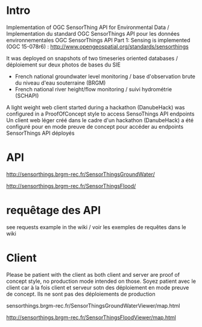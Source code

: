 # Intro
Implementation of OGC SensorThing API for Environmental Data / Implementation du standard OGC SensorThings API pour les données environnementales
OGC SensorThings API Part 1: Sensing is implemented (OGC 15-078r6) : http://www.opengeospatial.org/standards/sensorthings

It was deployed on snapshots of two timeseries oriented databases / déploiement sur deux photos de bases du SIE
- French national groundwater level monitoring / base d'observation brute du niveau d'eau souterraine (BRGM)
- French national river height/flow monitoring / suivi hydrométrie (SCHAPI)

A light weight web client started during a hackathon (DanubeHack) was configured in a ProofOfConcept style to access SensoThings API endpoints
Un client web léger créé dans le cadre d'un hackathon (DanubeHack) a été configuré pour en mode preuve de concept pour accéder au endpoints SensorThings API déployés

# API
http://sensorthings.brgm-rec.fr/SensorThingsGroundWater/

http://sensorthings.brgm-rec.fr/SensorThingsFlood/

# requêtage des API
see requests example in the wiki / voir les exemples de requêtes dans le wiki

# Client
Please be patient with the client as both client and server are proof of concept style, no production mode intended on those.
Soyez patient avec le client car à la fois client et serveur sotn des déploiement en mode preuve de concept. Ils ne sont pas des déploiements de production

sensorthings.brgm-rec.fr/SensorThingsGroundWaterViewer/map.html

http://sensorthings.brgm-rec.fr/SensorThingsFloodViewer/map.html
